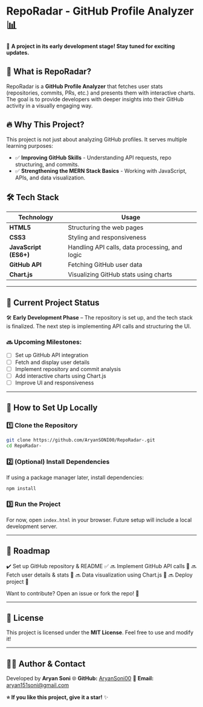 # RepoRadar - GitHub Profile Analyzer 📊

🚀 **A project in its early development stage! Stay tuned for exciting updates.**

## 📌 What is RepoRadar?

RepoRadar is a **GitHub Profile Analyzer** that fetches user stats (repositories, commits, PRs, etc.) and presents them with interactive charts. The goal is to provide developers with deeper insights into their GitHub activity in a visually engaging way.

## 🔥 Why This Project?

This project is not just about analyzing GitHub profiles. It serves multiple learning purposes:

-   ✅ **Improving GitHub Skills** - Understanding API requests, repo structuring, and commits.
-   ✅ **Strengthening the MERN Stack Basics** - Working with JavaScript, APIs, and data visualization.

## 🛠️ Tech Stack

| Technology            | Usage                                          |
| --------------------- | ---------------------------------------------- |
| **HTML5**             | Structuring the web pages                      |
| **CSS3**              | Styling and responsiveness                     |
| **JavaScript (ES6+)** | Handling API calls, data processing, and logic |
| **GitHub API**        | Fetching GitHub user data                      |
| **Chart.js**          | Visualizing GitHub stats using charts          |

---

## 🚀 Current Project Status

🛠️ **Early Development Phase** – The repository is set up, and the tech stack is finalized. The next step is implementing API calls and structuring the UI.

### 🔜 Upcoming Milestones:

-   [ ] Set up GitHub API integration
-   [ ] Fetch and display user details
-   [ ] Implement repository and commit analysis
-   [ ] Add interactive charts using Chart.js
-   [ ] Improve UI and responsiveness

---

## 📌 How to Set Up Locally

### 1️⃣ Clone the Repository

```sh
git clone https://github.com/AryanSONI00/RepoRadar-.git
cd RepoRadar-
```

### 2️⃣ (Optional) Install Dependencies

If using a package manager later, install dependencies:

```sh
npm install
```

### 3️⃣ Run the Project

For now, open `index.html` in your browser. Future setup will include a local development server.

---

## 📅 Roadmap

✔️ Set up GitHub repository & README ✅
🔜 Implement GitHub API calls 🔄
🔜 Fetch user details & stats 🔄
🔜 Data visualization using Chart.js 🔄
🔜 Deploy project 🔄

Want to contribute? Open an issue or fork the repo! 🚀

---

## 📜 License

This project is licensed under the **MIT License**. Feel free to use and modify it!

---

## 🧑‍💻 Author & Contact

Developed by **Aryan Soni**
🌐 **GitHub:** [AryanSoni00](https://github.com/AryanSONI00)
📧 **Email:** aryan151soni@gmail.com

**⭐ If you like this project, give it a star!** ✨
